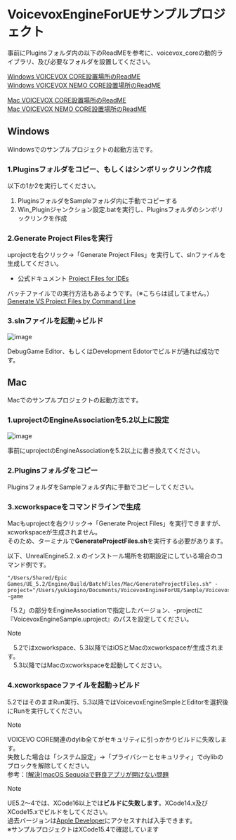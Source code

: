 # VoicevoxEngineForUEサンプルプロジェクト

事前にPluginsフォルダ内の以下のReadMEを参考に、voicevox_coreの動的ライブラリ、及び必要なフォルダを設置してください。

[Windows VOICEVOX CORE設置場所のReadME](https://github.com/YuukiOgino/VoicevoxEngineForUE/blob/main/Plugins/VoicevoxNativeCore/Source/ThirdParty/VoicevoxCore/x64/README.md)<br/>
[Windows VOICEVOX NEMO CORE設置場所のReadME](https://github.com/YuukiOgino/VoicevoxEngineForUE/blob/main/Plugins/VoicevoxNativeCoreNemo/Source/ThirdParty/VoicevoxCore/x64/README.md)

[Mac VOICEVOX CORE設置場所のReadME](https://github.com/YuukiOgino/VoicevoxEngineForUE/blob/main/Plugins/VoicevoxNativeCore/Source/ThirdParty/VoicevoxCore/osx/README.md)<br/>
[Mac VOICEVOX NEMO CORE設置場所のReadME](https://github.com/YuukiOgino/VoicevoxEngineForUE/blob/main/Plugins/VoicevoxNativeCoreNemo/Source/ThirdParty/VoicevoxCore/osx/README.md)

## Windows

Windowsでのサンプルプロジェクトの起動方法です。

### 1.Pluginsフォルダをコピー、もしくはシンボリックリンク作成

以下の1か2を実行してください。
1. PluginsフォルダをSampleフォルダ内に手動でコピーする
2. Win_Pluginジャンクション設定.batを実行し、Pluginsフォルダのシンボリックリンクを作成

### 2.Generate Project Filesを実行

uprojectを右クリック→「Generate Project Files」を実行して、slnファイルを生成してください。

- 公式ドキュメント
[Project Files for IDEs](https://dev.epicgames.com/documentation/en-us/unreal-engine/how-to-generate-unreal-engine-project-files-for-your-ide)

バッチファイルでの実行方法もあるようです。（※こちらは試してません。）<br/>
[Generate VS Project Files by Command Line](https://forums.unrealengine.com/t/generate-vs-project-files-by-command-line/277707/18)

### 3.slnファイルを起動→ビルド

![image](https://github.com/user-attachments/assets/14a4504a-3844-4e4e-843f-fb5bff08d6ef)

DebugGame Editor、もしくはDevelopment Edotorでビルドが通れば成功です。

## Mac

Macでのサンプルプロジェクトの起動方法です。

### 1.uprojectのEngineAssociationを5.2以上に設定

![image](https://github.com/user-attachments/assets/5ee3ac72-6791-465a-a300-737dad4c791d)

事前にuprojectのEngineAssociationを5.2以上に書き換えてください。

### 2.Pluginsフォルダをコピー

PluginsフォルダをSampleフォルダ内に手動でコピーしてください。

### 3.xcworkspaceをコマンドラインで生成

Macもuprojectを右クリック→「Generate Project Files」を実行できますが、xcworkspaceが生成されません。<br/>
そのため、ターミナルで**GenerateProjectFiles.sh**を実行する必要があります。

以下、UnrealEngine5.2.ｘのインストール場所を初期設定にしている場合のコマンド例です。

```
"/Users/Shared/Epic Games/UE_5.2/Engine/Build/BatchFiles/Mac/GenerateProjectFiles.sh" -project="/Users/yukiogino/Documents/VoicevoxEngineForUE/Sample/VoicevoxEngineSample.uproject" -game
```

「5.2」の部分をEngineAssociationで指定したバージョン、-projectに『VoicevoxEngineSample.uproject』のパスを設定してください。

> [!NOTE]
>　5.2ではxcworkspace、5.3以降ではiOSとMacのxcworkspaceが生成されます。<br/>
>　5.3以降ではMacのxcworkspaceを起動してください。

### 4.xcworkspaceファイルを起動→ビルド

5.2ではそのままRun実行、5.3以降ではVoicevoxEngineSmpleとEditorを選択後にRunを実行してください。

> [!NOTE]
> VOICEVO CORE関連のdylib全てがセキュリティに引っかかりビルドに失敗します。<br/>
> 失敗した場合は「システム設定」→「プライバシーとセキュリティ」でdylibのブロックを解除してください。<br/>
> 参考：[[解決]macOS Sequoiaで野良アプリが開けない問題](https://note.com/5mingame2/n/n5912b7ce9474)
> 

> [!NOTE]
> UE5.2～4では、XCode16以上では**ビルドに失敗します**。XCode14.x及びXCode15.xでビルドをしてください。<br/>
> 過去バージョンは[Apple Developer](https://developer.apple.com/jp/xcode/resources/)にアクセスすれば入手できます。<br/>
> ※サンプルプロジェクトはXCode15.4で確認しています
